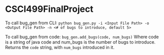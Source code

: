 # CSCI499FinalProject

To call bug_gen from CLI:
`python bug_gen.py -i <Input File Path> -o <Output File Path> -n <# of bugs to introduce, default 5>`

To call bug_gen from code:
`bug_gen.add_bugs(code, num_bugs)`
Where code is a string of java code and num_bugs is the number of bugs to introduce.
Returns the `code` string, with `num_bugs` introduced in it.